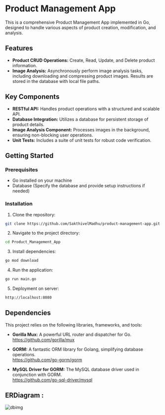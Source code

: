 # Product Management App

This is a comprehensive Product Management App implemented in Go, designed to handle various aspects of product creation, modification, and analysis.

## Features

- **Product CRUD Operations:** Create, Read, Update, and Delete product information.
- **Image Analysis:** Asynchronously perform image analysis tasks, including downloading and compressing product images. Results are stored in the database with local file paths.

## Key Components

- **RESTful API:** Handles product operations with a structured and scalable API.
- **Database Integration:** Utilizes a database for persistent storage of product details.
- **Image Analysis Component:** Processes images in the background, ensuring non-blocking user operations.
- **Unit Tests:** Includes a suite of unit tests for robust code verification.

## Getting Started

### Prerequisites

- Go installed on your machine
- Database (Specify the database and provide setup instructions if needed)

### Installation

1. Clone the repository:

```bash
git clone https://github.com/SakthivelMadhu/product-management-app.git
```
2. Navigate to the project directory:

```bash
cd Product_Management_App
```

3. Install dependencies:

```bash
go mod download
```

4. Run the application:

```bash
go run main.go
```

5. Deployment on server:
```bash
http://localhost:8080
```
## Dependencies

This project relies on the following libraries, frameworks, and tools:

- **Gorilla Mux:** A powerful URL router and dispatcher for Go.  
  https://github.com/gorilla/mux

- **GORM:** A fantastic ORM library for Golang, simplifying database operations.  
   https://github.com/go-gorm/gorm

- **MySQL Driver for GORM:** The MySQL database driver used in conjunction with GORM.  
    https://github.com/go-sql-driver/mysql


## ERDiagram :
![dbimg](https://github.com/SakthivelMadhu/product-management-app/assets/62326876/186bb730-baf1-40ee-835c-05f30c41cc7a)








